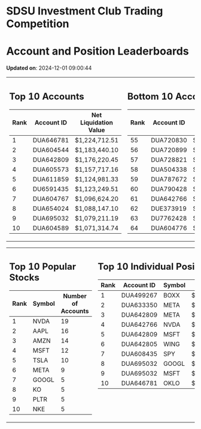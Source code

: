 # SDSU Investment Club Trading Competition 
 # Account and Position Leaderboards

**Updated on**: 2024-12-01 09:00:44

<table><tr><td valign="top">

## Top 10 Accounts
| Rank | Account ID | Net Liquidation Value |
|------|------------|-----------------------|
| 1 | DUA646781 | $1,224,712.51 |
| 2 | DUA604544 | $1,183,440.10 |
| 3 | DUA642809 | $1,176,220.45 |
| 4 | DUA605573 | $1,157,717.16 |
| 5 | DUA611859 | $1,124,981.33 |
| 6 | DU6591435 | $1,123,249.51 |
| 7 | DUA604767 | $1,096,624.20 |
| 8 | DUA654024 | $1,088,147.10 |
| 9 | DUA695032 | $1,079,211.19 |
| 10 | DUA604589 | $1,071,314.74 |

</td><td valign="top">

## Bottom 10 Accounts
| Rank | Account ID | Net Liquidation Value |
|------|------------|-----------------------|
| 55 | DUA720830 | $1,008,209.84 |
| 56 | DUA720899 | $1,008,209.84 |
| 57 | DUA728821 | $1,007,850.29 |
| 58 | DUA504338 | $1,007,366.95 |
| 59 | DUA787672 | $1,007,011.03 |
| 60 | DUA790428 | $1,007,011.03 |
| 61 | DUA642766 | $1,005,093.70 |
| 62 | DUE373919 | $1,000,947.24 |
| 63 | DU7762428 | $997,619.80 |
| 64 | DUA604776 | $991,568.54 |

</td></tr></table>

<table><tr><td valign="top">

## Top 10 Popular Stocks
| Rank | Symbol | Number of Accounts |
|------|--------|--------------------|
| 1 | NVDA | 19 |
| 2 | AAPL | 16 |
| 3 | AMZN | 14 |
| 4 | MSFT | 12 |
| 5 | TSLA | 10 |
| 6 | META | 9 |
| 7 | GOOGL | 5 |
| 8 | KO | 5 |
| 9 | PLTR | 5 |
| 10 | NKE | 5 |

</td><td valign="top">

## Top 10 Individual Positions
| Rank | Account ID | Symbol | Cost | Total Value |
|------|------------|--------|-----------|-------------|
| 1 | DUA499267 | BOXX | $599,207.78 | $599,207.78 |
| 2 | DUA633350 | META | $466,298.04 | $466,298.04 |
| 3 | DUA642809 | META | $420,859.54 | $420,859.54 |
| 4 | DUA642766 | NVDA | $268,647.78 | $268,647.78 |
| 5 | DUA642809 | MSFT | $205,157.28 | $205,157.28 |
| 6 | DUA642805 | WING | $198,339.03 | $198,339.03 |
| 7 | DUA608435 | SPY | $171,717.02 | $171,717.02 |
| 8 | DUA695032 | GOOGL | $170,066.26 | $170,066.26 |
| 9 | DUA695032 | MSFT | $150,001.76 | $150,001.76 |
| 10 | DUA646781 | OKLO | $148,757.37 | $148,757.37 |

</td></tr></table>

